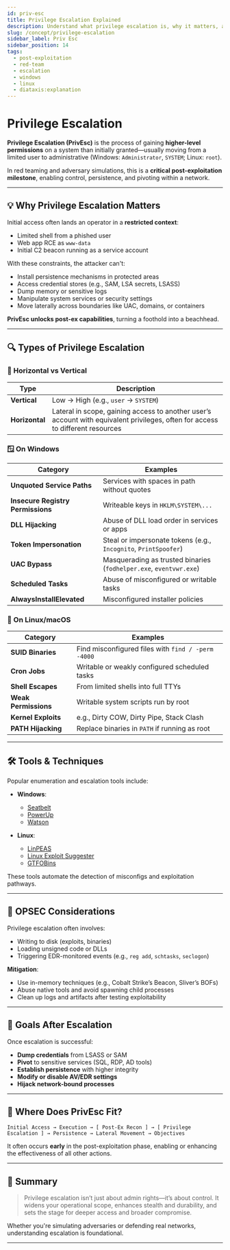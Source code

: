 ```yaml
---
id: priv-esc
title: Privilege Escalation Explained
description: Understand what privilege escalation is, why it matters, and how attackers leverage it during operations.
slug: /concept/privilege-escalation
sidebar_label: Priv Esc
sidebar_position: 14
tags:
  - post-exploitation
  - red-team
  - escalation
  - windows
  - linux
  - diataxis:explanation
---
```


# Privilege Escalation

**Privilege Escalation (PrivEsc)** is the process of gaining **higher-level permissions** on a system than initially granted—usually moving from a limited user to administrative (Windows: `Administrator`, `SYSTEM`; Linux: `root`).

In red teaming and adversary simulations, this is a **critical post-exploitation milestone**, enabling control, persistence, and pivoting within a network.

---

## 💡 Why Privilege Escalation Matters

Initial access often lands an operator in a **restricted context**:

- Limited shell from a phished user
- Web app RCE as `www-data`
- Initial C2 beacon running as a service account

With these constraints, the attacker can't:

- Install persistence mechanisms in protected areas
- Access credential stores (e.g., SAM, LSA secrets, LSASS)
- Dump memory or sensitive logs
- Manipulate system services or security settings
- Move laterally across boundaries like UAC, domains, or containers

**PrivEsc unlocks post-ex capabilities**, turning a foothold into a beachhead.

---

## 🔍 Types of Privilege Escalation

### 🧭 Horizontal vs Vertical

| Type         | Description |
|--------------|-------------|
| **Vertical** | Low → High (e.g., `user` → `SYSTEM`) |
| **Horizontal** | Lateral in scope, gaining access to another user’s account with equivalent privileges, often for access to different resources |

### 🪟 On Windows

| Category         | Examples |
|------------------|----------|
| **Unquoted Service Paths** | Services with spaces in path without quotes |
| **Insecure Registry Permissions** | Writeable keys in `HKLM\SYSTEM\...` |
| **DLL Hijacking** | Abuse of DLL load order in services or apps |
| **Token Impersonation** | Steal or impersonate tokens (e.g., `Incognito`, `PrintSpoofer`) |
| **UAC Bypass** | Masquerading as trusted binaries (`fodhelper.exe`, `eventvwr.exe`) |
| **Scheduled Tasks** | Abuse of misconfigured or writable tasks |
| **AlwaysInstallElevated** | Misconfigured installer policies |

### 🐧 On Linux/macOS

| Category            | Examples |
|---------------------|----------|
| **SUID Binaries**    | Find misconfigured files with `find / -perm -4000` |
| **Cron Jobs**        | Writable or weakly configured scheduled tasks |
| **Shell Escapes**    | From limited shells into full TTYs |
| **Weak Permissions** | Writable system scripts run by root |
| **Kernel Exploits**  | e.g., Dirty COW, Dirty Pipe, Stack Clash |
| **PATH Hijacking**   | Replace binaries in `PATH` if running as root |

---

## 🛠 Tools & Techniques

Popular enumeration and escalation tools include:

- **Windows**:  
  - [Seatbelt](https://github.com/GhostPack/Seatbelt)  
  - [PowerUp](https://github.com/PowerShellMafia/PowerSploit)  
  - [Watson](https://github.com/rasta-mouse/Watson)

- **Linux**:  
  - [LinPEAS](https://github.com/carlospolop/PEASS-ng)  
  - [Linux Exploit Suggester](https://github.com/mzet-/linux-exploit-suggester)  
  - [GTFOBins](https://gtfobins.github.io/)

These tools automate the detection of misconfigs and exploitation pathways.

---

## 🧠 OPSEC Considerations

Privilege escalation often involves:

- Writing to disk (exploits, binaries)
- Loading unsigned code or DLLs
- Triggering EDR-monitored events (e.g., `reg add`, `schtasks`, `seclogon`)

**Mitigation**:

- Use in-memory techniques (e.g., Cobalt Strike’s Beacon, Sliver’s BOFs)
- Abuse native tools and avoid spawning child processes
- Clean up logs and artifacts after testing exploitability

---

## 🎯 Goals After Escalation

Once escalation is successful:

- **Dump credentials** from LSASS or SAM
- **Pivot** to sensitive services (SQL, RDP, AD tools)
- **Establish persistence** with higher integrity
- **Modify or disable AV/EDR settings**
- **Hijack network-bound processes**

---

## 🧭 Where Does PrivEsc Fit?

```
Initial Access → Execution → [ Post-Ex Recon ] → [ Privilege Escalation ] → Persistence → Lateral Movement → Objectives
```

It often occurs **early** in the post-exploitation phase, enabling or enhancing the effectiveness of all other actions.

---

## 📌 Summary

> Privilege escalation isn’t just about admin rights—it’s about control. It widens your operational scope, enhances stealth and durability, and sets the stage for deeper access and broader compromise.

Whether you're simulating adversaries or defending real networks, understanding escalation is foundational.

---
